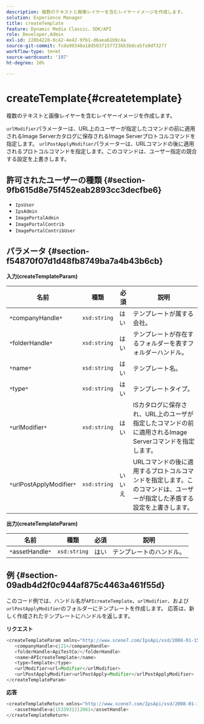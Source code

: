 ```yaml
---
description: 複数のテキストと画像レイヤーを含むレイヤーイメージを作成します。
solution: Experience Manager
title: createTemplate
feature: Dynamic Media Classic、SDK/API
role: Developer,Admin
exl-id: 228b4228-8c42-4e42-9fb1-d6aea61b9c4a
source-git-commit: fcda99340a18d5037157723bb3bdca5fa9df3277
workflow-type: tm+mt
source-wordcount: '197'
ht-degree: 10%

---
```


# createTemplate{#createtemplate}

複数のテキストと画像レイヤーを含むレイヤーイメージを作成します。

`urlModifier`パラメーターは、URL上のユーザーが指定したコマンドの前に適用されるImage Serverカタログに保存されるImage Serverプロトコルコマンドを指定します。 `urlPostApplyModifier`パラメーターは、URLコマンドの後に適用されるプロトコルコマンドを指定します。このコマンドは、ユーザー指定の競合する設定を上書きします。

## 許可されたユーザーの種類 {#section-9fb615d8e75f452eab2893cc3decfbe6}

* `IpsUser`
* `IpsAdmin`
* `ImagePortalAdmin`
* `ImagePortalContrib`
* `ImagePortalContribUser`

## パラメータ {#section-f54870f07d1d48fb8749ba7a4b43b6cb}

**入力(createTemplateParam)**

| 名前 | 種類 | 必須 | 説明 |
|---|---|---|---|
| `*`companyHandle`*` | `xsd:string` | はい | テンプレートが属する会社。 |
| `*`folderHandle`*` | `xsd:string` | はい | テンプレートが存在するフォルダーを表すフォルダーハンドル。 |
| `*`name`*` | `xsd:string` | はい | テンプレート名。 |
| `*`type`*` | `xsd:string` | はい | テンプレートタイプ。 |
| `*`urlModifier`*` | `xsd:string` | はい | ISカタログに保存され、URL上のユーザが指定したコマンドの前に適用されるImage Serverコマンドを指定します。 |
| `*`urlPostApplyModifier`*` | `xsd:string` | いいえ | URLコマンドの後に適用するプロトコルコマンドを指定します。このコマンドは、ユーザーが指定した矛盾する設定を上書きします。 |

**出力(createTemplateParam)**

| 名前 | 種類 | 必須 | 説明 |
|---|---|---|---|
| `*`assetHandle`*` | `xsd:string` | はい | テンプレートのハンドル。 |

## 例 {#section-09adb4d2f0c944af875c4463a461f55d}

このコード例では、ハンドル名が`APIcreateTemplate`、`urlModifier`、および`urlPostApplyModifier`のフォルダーにテンプレートを作成します。 応答は、新しく作成されたテンプレートにハンドルを返します。

**リクエスト**

```java
<createTemplateParam xmlns="http://www.scene7.com/IpsApi/xsd/2008-01-15">
   <companyHandle>c|21</companyHandle>
   <folderHandle>ApiTestCo/</folderHandle>
   <name>APIcreateTemplate</name>
   <type>Template</type>
   <urlModifier>url=Modifier</urlModifier>
   <urlPostApplyModifier>urlPostApply=Modifier</urlPostApplyModifier>
</createTemplateParam>
```

**応答**

```java
<createTemplateReturn xmlns="http://www.scene7.com/IpsApi/xsd/2008-01-15">
   <assetHandle>a|153393|2|2061</assetHandle>
</createTemplateReturn>
```
